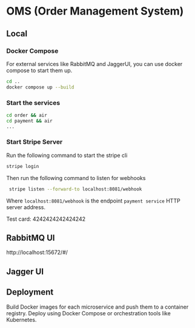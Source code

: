 # OMS (Order Management System)

## Local

### Docker Compose

For external services like RabbitMQ and JaggerUI, you can use docker compose to start them up.
```bash
cd ..
docker compose up --build
```

### Start the services

```bash
cd order && air
cd payment && air
...
```

### Start Stripe Server

Run the following command to start the stripe cli
```bash
stripe login
```

Then run the following command to listen for webhooks

```bash
 stripe listen --forward-to localhost:8081/webhook
```

Where `localhost:8081/webhook` is the endpoint `payment service` HTTP server address.

Test card: 4242424242424242


## RabbitMQ UI

http://localhost:15672/#/

## Jagger UI


## Deployment

Build Docker images for each microservice and push them to a container registry.
Deploy using Docker Compose or orchestration tools like Kubernetes.